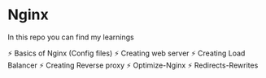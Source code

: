 # Nginx

In this repo you can find my learnings

⚡ Basics of Nginx (Config files) 
⚡ Creating web server 
⚡ Creating Load Balancer 
⚡ Creating Reverse proxy 
⚡ Optimize-Nginx
⚡ Redirects-Rewrites

